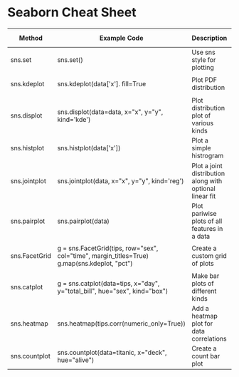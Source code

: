 # Seaborn Cheat Sheet

| Method	| Example Code				| Description				| Example Plot				|
|---------|---------------------|-------------------|----------------------|
| sns.set	| sns.set()				| Use sns style for plotting		| ![sns](./images/sns_styleplot.png)	|
| sns.kdeplot	| sns.kdeplot(data['x']. fill=True 	| Plot PDF distribution			| ![sns](./images/sns_kdeplot.png)	|
| sns.displot	| sns.displot(data=data, x="x", y="y", kind='kde') | Plot distribution plot of various kinds | ![sns](./images/sns_displot.png)	|
| sns.histplot	| sns.histplot(data['x'])	        | Plot a simple histrogram     	       | ![sns](./images/sns_histplot.png)	|
| sns.jointplot	| sns.jointplot(data, x="x", y="y", kind='reg') | Plot a joint distribution along with optional linear fit | ![sns](./images/sns_jointplot.png)	|
| sns.pairplot	| sns.pairplot(data)  	     	    	| Plot pariwise plots of all features in a data   | ![sns](./images/sns_pairplot.png)	|
| sns.FacetGrid	| g = sns.FacetGrid(tips, row="sex", col="time", margin_titles=True) <br> g.map(sns.kdeplot, "pct")	| Create a custom grid of plots | ![sns](./images/sns_facetgrid.png)	|
| sns.catplot	| g = sns.catplot(data=tips, x="day", y="total_bill", hue="sex", kind="box") | Make bar plots of different kinds	| ![sns](./images/sns_catplot.png)	|
| sns.heatmap	| sns.heatmap(tips.corr(numeric_only=True)) | Add a heatmap plot for data correlations	| ![sns](./images/sns_heatmap.png)	|
| sns.countplot | sns.countplot(data=titanic, x="deck", hue="alive") | Create a count bar plot | ![sns](./images/sns_countplot.png)	|